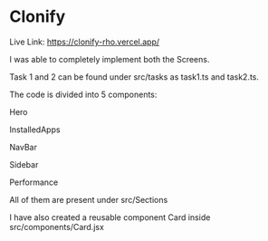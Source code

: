 # Clonify

Live Link: https://clonify-rho.vercel.app/

I was able to completely implement both the Screens.

Task 1 and 2 can be found under src/tasks as task1.ts and task2.ts.

The code is divided into 5 components: 

Hero

InstalledApps

NavBar

Sidebar

Performance


All of them are present under src/Sections

I have also created a reusable component Card inside src/components/Card.jsx
